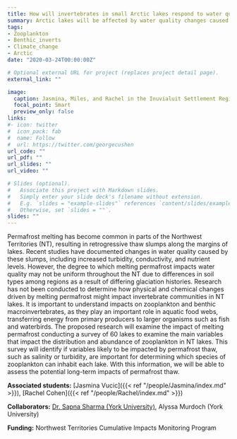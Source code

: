 ```yaml
---
title: How will invertebrates in small Arctic lakes respond to water quality changes due to permafrost thaw?
summary: Arctic lakes will be affected by water quality changes caused by peramfrost thaw. How will this affect invertebrate communities?
tags:
- Zooplankton
- Benthic_inverts
- Climate_change
- Arctic
date: "2020-03-24T00:00:00Z"

# Optional external URL for project (replaces project detail page).
external_link: ""

image:
  caption: Jasmina, Miles, and Rachel in the Inuvialuit Settlement Region
  focal_point: Smart
  preview_only: false
links:
#- icon: twitter
#  icon_pack: fab
#  name: Follow
#  url: https://twitter.com/georgecushen
url_code: ""
url_pdf: ""
url_slides: ""
url_video: ""

# Slides (optional).
#   Associate this project with Markdown slides.
#   Simply enter your slide deck's filename without extension.
#   E.g. `slides = "example-slides"` references `content/slides/example-slides.md`.
#   Otherwise, set `slides = ""`.
slides: ""
---
```



Permafrost melting has become common in parts of the Northwest Territories (NT), resulting in retrogressive thaw slumps along the margins of lakes. Recent studies have documented changes in water quality caused by these slumps, including increased turbidity, conductivity, and nutrient levels. However, the degree to which melting permafrost impacts water quality may not be uniform throughout the NT due to differences in soil types among regions as a result of differing glaciation histories. Research has not been conducted to determine how physical and chemical changes driven by melting permafrost might impact invertebrate communities in NT lakes. It is important to understand impacts on zooplankton and benthic macroinvertebrates, as they play an important role in aquatic food webs, transferring energy from primary producers to larger organisms such as fish and waterbirds. The proposed research will examine the impact of melting permafrost conducting a survey of 60 lakes to examine the main variables that impact the distribution and abundance of zooplankton in NT lakes. This survey will identify if variables likely to be impacted by permafrost thaw, such as salinity or turbidity, are important for determining which species of zooplankton can inhabit each lake. With this information, we will be able to assess the potential long-term impacts of permafrost thaw.


**Associated students:** [Jasmina Vucic]({{< ref "/people/Jasmina/index.md" >}}), [Rachel Cohen]({{< ref "/people/Rachel/index.md" >}})

**Collaborators:** [Dr. Sapna Sharma (York University)](https://sharmalab.wordpress.com/), Alyssa Murdoch (York University)

**Funding:** Northwest Territories Cumulative Impacts Monitoring Program
